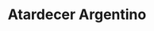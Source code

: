 ---
title: "Atardecer Argentino"
url: /ciudad-autonoma-de-buenos-aires/atardecer-argentino/
shop: Kleidung
---
